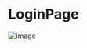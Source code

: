 # LoginPage
 
![image](https://user-images.githubusercontent.com/112335175/236959639-bef9912d-c1af-4244-ab28-d8f8be26d573.png)
